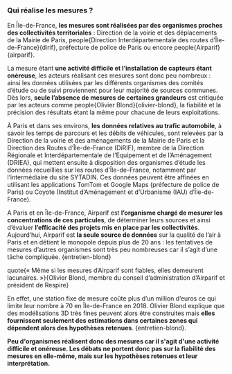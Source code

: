 ### Qui réalise les mesures ?

En Île-de-France, **les mesures sont réalisées par des organismes proches des collectivités territoriales** : Direction de la voirie et des déplacements de la Mairie de Paris, people{Direction Interdépartementale des routes d’Île-de-France}{dirif}, préfecture de police de Paris ou encore people{Airparif}{airparif}.

La mesure étant **une activité difficile et l’installation de capteurs étant onéreuse**, les acteurs réalisant ces mesures sont donc peu nombreux : ainsi les données utilisées par les différents organismes des comités d’étude ou de suivi proviennent pour leur majorité de sources communes. Dès lors, **seule l’absence de mesures de certaines grandeurs** est critiquée par les acteurs comme people{Olivier Blond}{olivier-blond}, la fiabilité et la précision des résultats étant la même pour chacune de leurs exploitations.

À Paris et dans ses environs, **les données relatives au trafic automobile**, à savoir les temps de parcours et les débits de véhicules, sont relevées par la Direction de la voirie et des aménagements de la Mairie de Paris et la Direction des Routes d’Île-de-France (DiRIF), membre de la Direction Régionale et Interdépartementale de l’Equipement et de l’Aménagement (DRIEA), qui mettent ensuite à disposition des organismes d’étude les données recueillies sur les routes d’Île-de-France, notamment par l’intermédiaire du site SYTADIN. Ces données peuvent être affinées en utilisant les applications TomTom et Google Maps (préfecture de police de Paris) ou Coyote (Institut d’Aménagement et d’Urbanisme (IAU) d’Île-de-France).

A Paris et en Île-de-France, Airparif est **l’organisme chargé de mesurer les concentrations de ces particules**, de déterminer leurs sources et ainsi d’évaluer **l’efficacité des projets mis en place par les collectivités**. Aujourd’hui, Airparif est **la seule source de données** sur la qualité de l’air à Paris et en détient le monopole depuis plus de 20 ans : les tentatives de mesures d’autres organismes sont très peu nombreuses car il s’agit d’une tâche compliquée. {entretien-blond}

quote{« Même si les mesures d’Airparif sont fiables, elles demeurent lacunaires. »}{Olivier Blond, membre du conseil d’administration d’Airparif et président de Respire}

En effet, une station fixe de mesure coûte plus d’un million d’euros ce qui limite leur nombre à 70 en Île-de-France en 2018. Olivier Blond explique que des modélisations 3D très fines peuvent alors être construites mais **elles fournissent seulement des estimations dans certaines zones qui dépendent alors des hypothèses retenues**. {entretien-blond}.

**Peu d'organismes réalisent donc des mesures car il s'agit d'une activité difficile et onéreuse. Les débats ne portent donc pas sur la fiabilité des mesures en elle-même, mais sur les hypothèses retenues et leur interprétation.**
